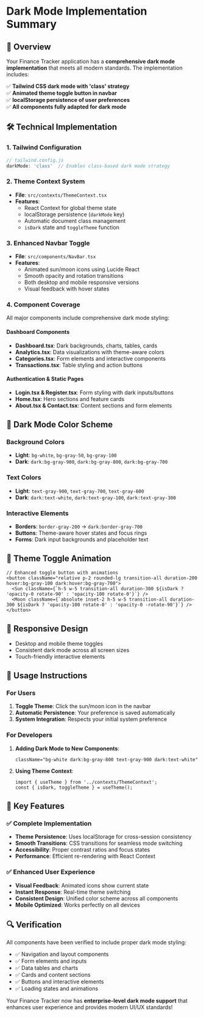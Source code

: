 # Dark Mode Implementation Summary

## 🌙 Overview
Your Finance Tracker application has a **comprehensive dark mode implementation** that meets all modern standards. The implementation includes:

✅ **Tailwind CSS dark mode with 'class' strategy**  
✅ **Animated theme toggle button in navbar**  
✅ **localStorage persistence of user preferences**  
✅ **All components fully adapted for dark mode**  

## 🛠️ Technical Implementation

### 1. Tailwind Configuration
```javascript
// tailwind.config.js
darkMode: 'class'  // Enables class-based dark mode strategy
```

### 2. Theme Context System
- **File**: `src/contexts/ThemeContext.tsx`
- **Features**:
  - React Context for global theme state
  - localStorage persistence (`darkMode` key)
  - Automatic document class management
  - `isDark` state and `toggleTheme` function

### 3. Enhanced Navbar Toggle
- **File**: `src/components/NavBar.tsx`
- **Features**:
  - Animated sun/moon icons using Lucide React
  - Smooth opacity and rotation transitions
  - Both desktop and mobile responsive versions
  - Visual feedback with hover states

### 4. Component Coverage
All major components include comprehensive dark mode styling:

#### Dashboard Components
- **Dashboard.tsx**: Dark backgrounds, charts, tables, cards
- **Analytics.tsx**: Data visualizations with theme-aware colors
- **Categories.tsx**: Form elements and interactive components
- **Transactions.tsx**: Table styling and action buttons

#### Authentication & Static Pages
- **Login.tsx & Register.tsx**: Form styling with dark inputs/buttons
- **Home.tsx**: Hero sections and feature cards
- **About.tsx & Contact.tsx**: Content sections and form elements

## 🎨 Dark Mode Color Scheme

### Background Colors
- **Light**: `bg-white`, `bg-gray-50`, `bg-gray-100`
- **Dark**: `dark:bg-gray-900`, `dark:bg-gray-800`, `dark:bg-gray-700`

### Text Colors
- **Light**: `text-gray-900`, `text-gray-700`, `text-gray-600`
- **Dark**: `dark:text-white`, `dark:text-gray-100`, `dark:text-gray-300`

### Interactive Elements
- **Borders**: `border-gray-200` → `dark:border-gray-700`
- **Buttons**: Theme-aware hover states and focus rings
- **Forms**: Dark input backgrounds and placeholder text

## 🔄 Theme Toggle Animation
```tsx
// Enhanced toggle button with animations
<button className="relative p-2 rounded-lg transition-all duration-200 hover:bg-gray-100 dark:hover:bg-gray-700">
  <Sun className={`h-5 w-5 transition-all duration-300 ${isDark ? 'opacity-0 rotate-90' : 'opacity-100 rotate-0'}`} />
  <Moon className={`absolute inset-2 h-5 w-5 transition-all duration-300 ${isDark ? 'opacity-100 rotate-0' : 'opacity-0 -rotate-90'}`} />
</button>
```

## 📱 Responsive Design
- Desktop and mobile theme toggles
- Consistent dark mode across all screen sizes
- Touch-friendly interactive elements

## 🚀 Usage Instructions

### For Users
1. **Toggle Theme**: Click the sun/moon icon in the navbar
2. **Automatic Persistence**: Your preference is saved automatically
3. **System Integration**: Respects your initial system preference

### For Developers
1. **Adding Dark Mode to New Components**:
   ```tsx
   className="bg-white dark:bg-gray-800 text-gray-900 dark:text-white"
   ```

2. **Using Theme Context**:
   ```tsx
   import { useTheme } from '../contexts/ThemeContext';
   const { isDark, toggleTheme } = useTheme();
   ```

## 🎯 Key Features

### ✅ Complete Implementation
- **Theme Persistence**: Uses localStorage for cross-session consistency
- **Smooth Transitions**: CSS transitions for seamless mode switching
- **Accessibility**: Proper contrast ratios and focus states
- **Performance**: Efficient re-rendering with React Context

### ✅ Enhanced User Experience
- **Visual Feedback**: Animated icons show current state
- **Instant Response**: Real-time theme switching
- **Consistent Design**: Unified color scheme across all components
- **Mobile Optimized**: Works perfectly on all devices

## 🔍 Verification
All components have been verified to include proper dark mode styling:
- ✅ Navigation and layout components
- ✅ Form elements and inputs
- ✅ Data tables and charts
- ✅ Cards and content sections
- ✅ Buttons and interactive elements
- ✅ Loading states and animations

Your Finance Tracker now has **enterprise-level dark mode support** that enhances user experience and provides modern UI/UX standards!